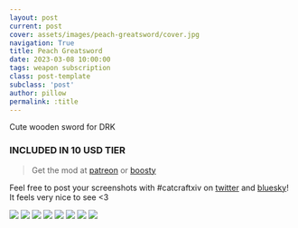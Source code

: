 ```yaml
---
layout: post
current: post
cover: assets/images/peach-greatsword/cover.jpg
navigation: True
title: Peach Greatsword
date: 2023-03-08 10:00:00
tags: weapon subscription
class: post-template
subclass: 'post'
author: pillow
permalink: :title
---
```


Cute wooden sword for DRK

### INCLUDED IN 10 USD TIER

> Get the mod at [patreon](https://www.patreon.com/posts/peach-greatsword-79610175) or [boosty](https://boosty.to/miaumori/posts/3ff6204f-6f63-4e20-94ad-96f1fce0a64e?share=post_link)

Feel free to post your screenshots with #catcraftxiv on [twitter](https://x.com/hashtag/catcraftxiv?src=hashtag_click) and [bluesky](https://bsky.app/hashtag/catcraftxiv)! It feels very nice to see <3

<img src="/assets/images/peach-greatsword/ffxiv_dx11_2023-03-03_15-00-50.jpg"/>
<img src="/assets/images/peach-greatsword/ffxiv_dx11_2023-03-03_15-42-12.jpg"/>
<img src="/assets/images/peach-greatsword/ffxiv_dx11_2023-03-03_15-06-31.jpg"/>
<img src="/assets/images/peach-greatsword/ffxiv_dx11_2023-03-03_16-32-06.jpg"/>
<img src="/assets/images/peach-greatsword/ffxiv_dx11_2023-03-03_16-32-20.jpg"/>
<img src="/assets/images/peach-greatsword/ffxiv_dx11_2023-03-03_16-33-00.jpg"/>
<img src="/assets/images/peach-greatsword/ffxiv_dx11_2023-03-03_16-33-15.jpg"/>
<img src="/assets/images/peach-greatsword/cover.jpg"/>
